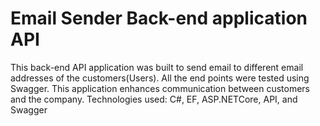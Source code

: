 # Email Sender Back-end application API
This back-end API application was built to send email to different email addresses of the customers(Users). All the end points were tested using Swagger. This application enhances communication between customers and the company.
Technologies used: C#, EF, ASP.NETCore, API, and Swagger
